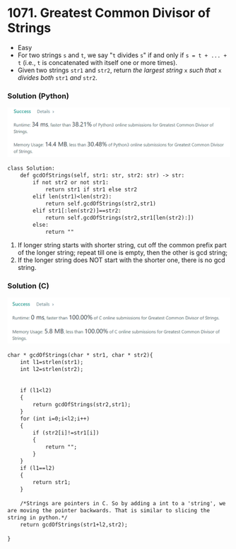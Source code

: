 # 1071. Greatest Common Divisor of Strings

* Easy
* For two strings `s` and `t`, we say "`t` divides `s`" if and only if `s = t + ... + t` (i.e., `t` is concatenated with itself one or more times).
* Given two strings `str1` and `str2`, return _the largest string_ `x` _such that_ `x` _divides both_ `str1` _and_ `str2`.

### Solution (Python)

![](<../.gitbook/assets/image (7) (1) (1) (1) (1) (1).png>)

```
class Solution:
    def gcdOfStrings(self, str1: str, str2: str) -> str:
        if not str2 or not str1:
            return str1 if str1 else str2
        elif len(str1)<len(str2):
            return self.gcdOfStrings(str2,str1)
        elif str1[:len(str2)]==str2:
            return self.gcdOfStrings(str2,str1[len(str2):])
        else:
            return ""
```

1. If longer string starts with shorter string, cut off the common prefix part of the longer string; repeat till one is empty, then the other is gcd string;
2. If the longer string does NOT start with the shorter one, there is no gcd string.

### Solution (C)

![](<../.gitbook/assets/image (5) (1) (1) (1) (1) (1).png>)

```
char * gcdOfStrings(char * str1, char * str2){
    int l1=strlen(str1);
    int l2=strlen(str2);


    if (l1<l2)
    {
        return gcdOfStrings(str2,str1);
    }
    for (int i=0;i<l2;i++)
    {
        if (str2[i]!=str1[i])
        {
            return "";
        }
    }
    if (l1==l2)
    {
        return str1;
    }

    /*Strings are pointers in C. So by adding a int to a 'string', we are moving the pointer backwards. That is similar to slicing the string in python.*/
    return gcdOfStrings(str1+l2,str2);

}
```
